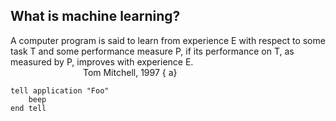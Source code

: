## What is machine learning?

  A computer program is said to learn from experience E with respect to some task T and some performance measure P, if its performance on T, as measured by P, improves with experience E.  
&emsp;&emsp;&emsp;&emsp;&emsp;&emsp;&emsp;&emsp; Tom Mitchell, 1997
{                                                 a}
<pre><code>tell application "Foo"
    beep
end tell
</code></pre>                                               
